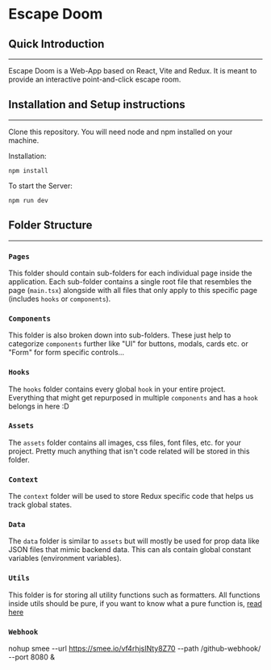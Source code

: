 # Escape Doom

## Quick Introduction

---
Escape Doom is a Web-App based on React, Vite and Redux.
It is meant to provide an interactive point-and-click
escape room.

## Installation and Setup instructions

---

Clone this repository. You will need node and npm installed on your machine.

Installation:

`npm install`

To start the Server:

`npm run dev`

## Folder Structure

---

### `Pages`

This folder should contain sub-folders for each individual page inside the application. Each sub-folder contains a
single root file that resembles the page (`main.tsx`) alongside with all files that only apply to this specific page
(includes `hooks` or `components`).

### `Components`

This folder is also broken down into sub-folders. These just help to categorize `components` further like "UI" for
buttons,
modals, cards etc. or "Form" for form specific controls...

### `Hooks`

The `hooks` folder contains every global `hook` in your entire project. Everything that might get repurposed in multiple
`components` and has a `hook` belongs in here :D

### `Assets`

The `assets` folder contains all images, css files, font files, etc. for your project. Pretty much anything that isn't
code related will be stored in this folder.

### `Context`

The `context` folder will be used to store Redux specific code that helps us track global states.

### `Data`

The `data` folder is similar to `assets` but will mostly be used for prop data like JSON files that mimic backend data.
This can als contain global constant variables (environment variables).

### `Utils`

This folder is for storing all utility functions such as formatters. All functions inside utils should be pure, if you
want to know what a pure function is, [read here](https://blog.webdevsimplified.com/2020-09/pure-functions)

### `Webhook`
nohup smee --url https://smee.io/vf4rhjsINty8Z70 --path /github-webhook/ --port 8080 &